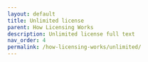 ```yaml
---
layout: default
title: Unlimited license
parent: How Licensing Works
description: Unlimited license full text
nav_order: 4
permalink: /how-licensing-works/unlimited/
---
```

